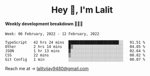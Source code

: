 <h1 align="center">Hey 👋, I'm Lalit</h1>

#### Weekly development breakdown 👨🏻‍💻
<!--START_SECTION:waka-->
```text
Week: 06 February, 2022 - 12 February, 2022

TypeScript   42 hrs 24 mins  ███████████████████████░░   91.51 % 
Other        2 hrs 14 mins   █▒░░░░░░░░░░░░░░░░░░░░░░░   04.85 % 
JSON         1 hr 13 mins    ▓░░░░░░░░░░░░░░░░░░░░░░░░   02.64 % 
CSS          22 mins         ▒░░░░░░░░░░░░░░░░░░░░░░░░   00.82 % 
Git Config   1 min           ░░░░░░░░░░░░░░░░░░░░░░░░░   00.07 % 
```
<!--END_SECTION:waka-->

Reach me at → lalitvijay9480@gmail.com
